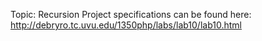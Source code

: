 Topic: Recursion
Project specifications can be found here: http://debryro.tc.uvu.edu/1350php/labs/lab10/lab10.html
